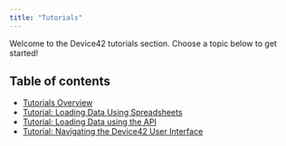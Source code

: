 ```yaml
---
title: "Tutorials"
---
```


Welcome to the Device42 tutorials section. Choose a topic below to get started!
 


## Table of contents

- [Tutorials Overview](/getstarted/tutorials/device42-tutorial.mdx)
- [Tutorial:  Loading Data Using Spreadsheets](getstarted/tutorials/tutorial-loading-data-using-spreadsheets.md)
- [Tutorial:  Loading Data using the API](getstarted/tutorials/tutorial-loading-data-using-the-api.md)
- [Tutorial:  Navigating the Device42 User Interface](getstarted/tutorials/tutorial-navigating-the-device42-user-interface.md)